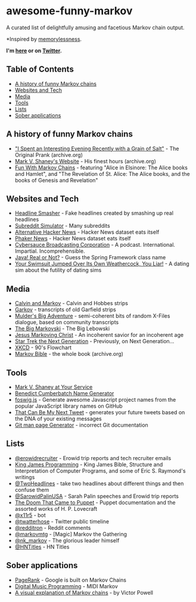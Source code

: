# awesome-funny-markov
A curated list of delightfully amusing and facetious Markov chain output.

*Inspired by [memorylessness](https://en.wikipedia.org/wiki/Memorylessness).

**I'm [here](https://www.binarysludge.com) or on [Twitter](https://twitter.com/sublimino).**

## Table of Contents

- [A history of funny Markov chains](#a-history-of-funny-Markov-chains)
- [Websites and Tech](#websites-and-Tech)
- [Media](#media)
- [Tools](#tools)
- [Lists](#lists)
- [Sober applications](#sober-applications)

## A history of funny Markov chains

- ["I Spent an Interesting Evening Recently with a Grain of Salt"](https://web.archive.org/web/20011101013348/http://www.sincity.com/penn-n-teller/pcc/shaney.html) - The Original Prank (archive.org)
- [Mark V. Shaney's Website](https://web.archive.org/web/19970418070034/http://softway.com.au/people/mvs/) - His finest hours (archive.org)
- [Fun With Markov Chains](http://www.eblong.com/zarf/markov/) - featuring "Alice in Elsinore: The Alice books and Hamlet", and "The Revelation of St. Alice: The Alice books, and the books of Genesis and Revelation"


## Websites and Tech

- [Headline Smasher](http://www.headlinesmasher.com/best/all) - Fake headlines created by smashing up real headlines
- [Subreddit Simulator](https://www.reddit.com/r/subredditsimulator) - Many subreddits 
- [Alternative Hacker News](https://news.ycombniator.com/) - Hacker News dataset eats itself
- [Phaker News](http://lou.wtf/phaker-news/) - Hacker News dataset eats itself
- [Cybersauce Broadcasting Corporation](http://www.x11r5.com/radio/) - A  podcast. International. Impartial. Incomprehensible.
- [Java! Real or Not?](http://java.metagno.me/) - Guess the Spring Framework class name
- [Your Swimsuit Jumped Over Its Own Weathercock, You Liar!](http://patchworkdollgames.com/yourswimsuit/) - A dating sim about the futility of dating sims

## Media

- [Calvin and Markov](http://joshmillard.com/markov/calvin/) - Calvin and Hobbes strips
- [Garkov](http://joshmillard.com/garkov/) - transcripts of old Garfield strips
- [Mulder's Big Adventure](http://muldersbigadventure.com/markov/) - semi-coherent bits of random X-Files dialogue, based on community transcripts
- [The Big Markovski](http://joshmillard.com/markov/lebowski/) - The Big Lebowski
- [Jesus Markoving Christ](http://joshmillard.com/markov/christ/) - An incoherent savior for an incoherent age
- [Star Trek the Next Generation](http://joshmillard.com/markov/sttng/) - Previously, on Next Generation...
- [XKCD](https://xkcd.com/210/) - 90's Flowchart
- [Markov Bible](https://web.archive.org/web/20081224025955/http://www.markovbible.com/) - the whole book (archive.org)

## Tools

- [Mark V. Shaney at Your Service](http://www.yisongyue.com/shaney/)
- [Benedict Cumberbatch Name Generator](http://benedictcumberbatchgenerator.tumblr.com/)
- [foswig.js](http://mrsharpoblunto.github.io/foswig.js/) - Generate awesome Javascript project names from the popular JavaScript library names on GitHub
- [That Can Be My Next Tweet](http://yes.thatcan.be/my/next/tweet/) - generates your future tweets based on the DNA of your existing messages
- [Git man page Generator](http://git-man-page-generator.lokaltog.net/) - incorrect Git documentation
 
## Lists

- [@erowidrecruiter](https://twitter.com/erowidrecruiter) - Erowid trip reports and tech recruiter emails
- [King James Programming](http://kingjamesprogramming.tumblr.com/) - King James Bible, Structure and Interpretation of Computer Programs, and some of Eric S. Raymond's writings
- [@TwoHeadlines](https://twitter.com/TwoHeadlines) - take two headlines about different things and then confuse them
- [@SarowidPalinUSA](https://twitter.com/SarowidPalinUSA) - Sarah Palin speeches and Erowid trip reports
- [The Doom That Came to Puppet](http://thedoomthatcametopuppet.tumblr.com/) - Puppet documentation and the assorted works of H. P. Lovecraft
- [@x11r5](https://twitter.com/x11r5) - bot
- [@twatterhose](https://twitter.com/twatterhose) - Twitter public timeline
- [@redditron](https://twitter.com/redditron) - Reddit comments
- [@markovmtg](https://twitter.com/markovmtg) - [Magic] Markov the Gathering
- [@nk_markov](https://twitter.com/nk_markov) - The glorious leader himself
- [@HNTitles](https://twitter.com/HNTitles) - HN Titles

## Sober applications

- [PageRank](https://www.wikiwand.com/en/PageRank#/Damping_factor) - Google is built on Markov Chains
- [Digital Music Programming](http://peabody.sapp.org/class/dmp2/lab/markov1/) - MIDI Markov
- [A visual explanation of Markov chains](http://setosa.io/blog/2014/07/26/markov-chains/) - by Victor Powell

